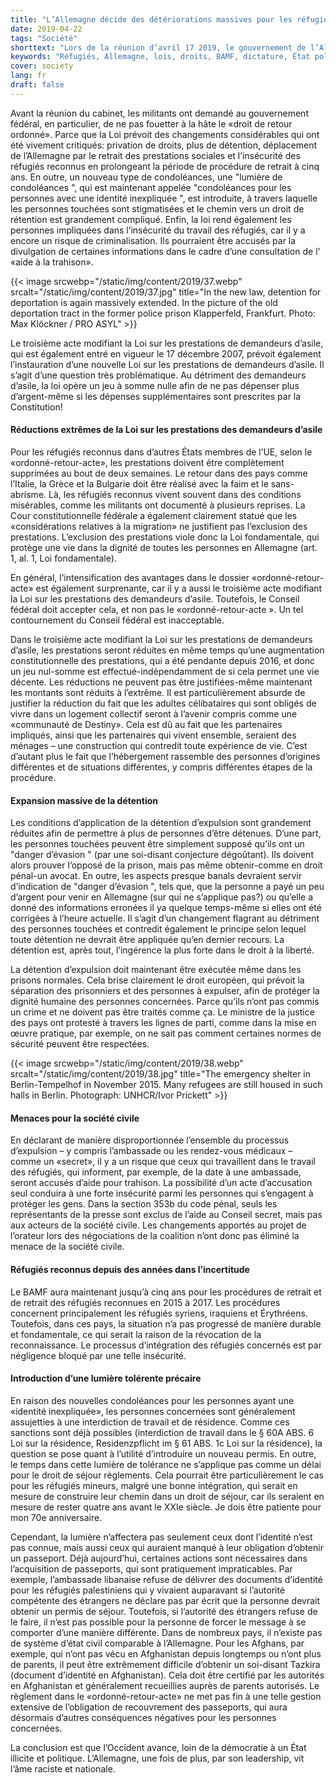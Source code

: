 ```yaml
---
title: "L’Allemagne décide des détériorations massives pour les réfugiés"
date: 2019-04-22
tags: "Société"
shorttext: "Lors de la réunion d’avril 17 2019, le gouvernement de l’Allemagne a poussé en avant avec deux lois la privation des réfugiés."
keywords: "Réfugiés, Allemagne, lois, droits, BAMF, dictature, État policier, nationalisme, moyen âge, droit fondamental"
cover: society
lang: fr
draft: false
---
```


Avant la réunion du cabinet, les militants ont demandé au gouvernement fédéral, en particulier, de ne pas fouetter à la hâte le «droit de retour ordonné». Parce que la Loi prévoit des changements considérables qui ont été vivement critiqués: privation de droits, plus de détention, déplacement de l’Allemagne par le retrait des prestations sociales et l’insécurité des réfugiés reconnus en prolongeant la période de procédure de retrait à cinq ans. En outre, un nouveau type de condoléances, une "lumière de condoléances ", qui est maintenant appelée  "condoléances pour les personnes avec une identité inexpliquée ", est introduite, à travers laquelle les personnes touchées sont stigmatisées et le chemin vers un droit de rétention est grandement compliqué. Enfin, la loi rend également les personnes impliquées dans l’insécurité du travail des réfugiés, car il y a encore un risque de criminalisation. Ils pourraient être accusés par la divulgation de certaines informations dans le cadre d’une consultation de l' «aide à la trahison».

{{< image srcwebp="/static/img/content/2019/37.webp" srcalt="/static/img/content/2019/37.jpg" title="In the new law, detention for deportation is again massively extended. In the picture of the old deportation tract in the former police prison Klapperfeld, Frankfurt. Photo: Max Klöckner / PRO ASYL" >}}

Le troisième acte modifiant la Loi sur les prestations de demandeurs d’asile, qui est également entré en vigueur le 17 décembre 2007, prévoit également l’instauration d’une nouvelle Loi sur les prestations de demandeurs d’asile. Il s’agit d’une question très problématique. Au détriment des demandeurs d’asile, la loi opère un jeu à somme nulle afin de ne pas dépenser plus d’argent-même si les dépenses supplémentaires sont prescrites par la Constitution!

#### Réductions extrêmes de la Loi sur les prestations des demandeurs d’asile

Pour les réfugiés reconnus dans d’autres États membres de l’UE, selon le «ordonné-retour-acte», les prestations doivent être complètement supprimées au bout de deux semaines. Le retour dans des pays comme l’Italie, la Grèce et la Bulgarie doit être réalisé avec la faim et le sans-abrisme. Là, les réfugiés reconnus vivent souvent dans des conditions misérables, comme les militants ont documenté à plusieurs reprises. La Cour constitutionnelle fédérale a également clairement statué que les «considérations relatives à la migration» ne justifient pas l’exclusion des prestations. L’exclusion des prestations viole donc la Loi fondamentale, qui protège une vie dans la dignité de toutes les personnes en Allemagne (art. 1, al. 1, Loi fondamentale). 

En général, l’intensification des avantages dans le dossier «ordonné-retour-acte» est également surprenante, car il y a aussi le troisième acte modifiant la Loi sur les prestations des demandeurs d’asile. Toutefois, le Conseil fédéral doit accepter cela, et non pas le «ordonné-retour-acte ». Un tel contournement du Conseil fédéral est inacceptable.

Dans le troisième acte modifiant la Loi sur les prestations de demandeurs d’asile, les prestations seront réduites en même temps qu’une augmentation constitutionnelle des prestations, qui a été pendante depuis 2016, et donc un jeu nul-somme est effectué-indépendamment de si cela permet une vie décente. Les réductions ne peuvent pas être justifiées-même maintenant les montants sont réduits à l’extrême. Il est particulièrement absurde de justifier la réduction du fait que les adultes célibataires qui sont obligés de vivre dans un logement collectif seront à l’avenir compris comme une «communauté de Destiny». Cela est dû au fait que les partenaires impliqués, ainsi que les partenaires qui vivent ensemble, seraient des ménages – une construction qui contredit toute expérience de vie. C’est d’autant plus le fait que l’hébergement rassemble des personnes d’origines différentes et de situations différentes, y compris différentes étapes de la procédure.

#### Expansion massive de la détention

Les conditions d’application de la détention d’expulsion sont grandement réduites afin de permettre à plus de personnes d’être détenues. D’une part, les personnes touchées peuvent être simplement supposé qu’ils ont un  "danger d’évasion " (par une soi-disant conjecture dégoûtant). Ils doivent alors prouver l’opposé de la prison, mais pas même obtenir-comme en droit pénal-un avocat. En outre, les aspects presque banals devraient servir d’indication de  "danger d’évasion ", tels que, que la personne a payé un peu d’argent pour venir en Allemagne (sur qui ne s’applique pas?) ou qu’elle a donné des informations erronées il ya quelque temps-même si elles ont été corrigées à l’heure actuelle. Il s’agit d’un changement flagrant au détriment des personnes touchées et contredit également le principe selon lequel toute détention ne devrait être appliquée qu’en dernier recours. La détention est, après tout, l’ingérence la plus forte dans le droit à la liberté.

La détention d’expulsion doit maintenant être exécutée même dans les prisons normales. Cela brise clairement le droit européen, qui prévoit la séparation des prisonniers et des personnes à expulser, afin de protéger la dignité humaine des personnes concernées. Parce qu’ils n’ont pas commis un crime et ne doivent pas être traités comme ça. Le ministre de la justice des pays ont protesté à travers les lignes de parti, comme dans la mise en œuvre pratique, par exemple, on ne sait pas comment certaines normes de sécurité peuvent être respectées.

{{< image srcwebp="/static/img/content/2019/38.webp" srcalt="/static/img/content/2019/38.jpg" title="The emergency shelter in Berlin-Tempelhof in November 2015. Many refugees are still housed in such halls in Berlin. Photograph: UNHCR/Ivor Prickett" >}}

#### Menaces pour la société civile

En déclarant de manière disproportionnée l’ensemble du processus d’expulsion – y compris l’ambassade ou les rendez-vous médicaux – comme un «secret», il y a un risque que ceux qui travaillent dans le travail des réfugiés, qui informent, par exemple, de la date à une ambassade, seront accusés d’aide pour trahison. La possibilité d’un acte d’accusation seul conduira à une forte insécurité parmi les personnes qui s’engagent à protéger les gens. Dans la section 353b du code pénal, seuls les représentants de la presse sont exclus de l’aide au Conseil secret, mais pas aux acteurs de la société civile. Les changements apportés au projet de l’orateur lors des négociations de la coalition n’ont donc pas éliminé la menace de la société civile.

#### Réfugiés reconnus depuis des années dans l’incertitude

Le BAMF aura maintenant jusqu’à cinq ans pour les procédures de retrait et de retrait des réfugiés reconnues en 2015 à 2017. Les procédures concernent principalement les réfugiés syriens, iraquiens et Érythréens. Toutefois, dans ces pays, la situation n’a pas progressé de manière durable et fondamentale, ce qui serait la raison de la révocation de la reconnaissance. Le processus d’intégration des réfugiés concernés est par négligence bloqué par une telle insécurité.

#### Introduction d’une lumière tolérente précaire

En raison des nouvelles condoléances pour les personnes ayant une «identité inexpliquée», les personnes concernées sont généralement assujetties à une interdiction de travail et de résidence. Comme ces sanctions sont déjà possibles (interdiction de travail dans le § 60A ABS. 6 Loi sur la résidence, Residenzpflicht im § 61 ABS. 1c Loi sur la résidence), la question se pose quant à l’utilité d’introduire un nouveau permis. En outre, le temps dans cette lumière de tolérance ne s’applique pas comme un délai pour le droit de séjour règlements. Cela pourrait être particulièrement le cas pour les réfugiés mineurs, malgré une bonne intégration, qui serait en mesure de construire leur chemin dans un droit de séjour, car ils seraient en mesure de rester quatre ans avant le XXIe siècle. Je dois être patiente pour mon 70e anniversaire.

Cependant, la lumière n’affectera pas seulement ceux dont l’identité n’est pas connue, mais aussi ceux qui auraient manqué à leur obligation d’obtenir un passeport. Déjà aujourd’hui, certaines actions sont nécessaires dans l’acquisition de passeports, qui sont pratiquement impraticables. Par exemple, l’ambassade libanaise refuse de délivrer des documents d’identité pour les réfugiés palestiniens qui y vivaient auparavant si l’autorité compétente des étrangers ne déclare pas par écrit que la personne devrait obtenir un permis de séjour. Toutefois, si l’autorité des étrangers refuse de le faire, il n’est pas possible pour la personne de forcer le message à se comporter d’une manière différente. Dans de nombreux pays, il n’existe pas de système d’état civil comparable à l’Allemagne. Pour les Afghans, par exemple, qui n’ont pas vécu en Afghanistan depuis longtemps ou n’ont plus de parents, il peut être extrêmement difficile d’obtenir un soi-disant Tazkira (document d’identité en Afghanistan). Cela doit être certifié par les autorités en Afghanistan et généralement recueillies auprès de parents autorisés. Le règlement dans le «ordonné-retour-acte» ne met pas fin à une telle gestion extensive de l’obligation de recouvrement des passeports, qui aura désormais d’autres conséquences négatives pour les personnes concernées.

La conclusion est que l’Occident avance, loin de la démocratie à un État illicite et politique. L’Allemagne, une fois de plus, par son leadership, vit l’âme raciste et nationale.
